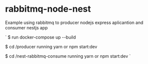 # rabbitmq-node-nest
Example using rabbitmq to producer nodejs express aplicantion and consumer nestjs app

`
$ run docker-compose up --build

$ cd /producer running yarn or npm start:dev

$ cd /nest-rabbitmq-consume running yarn or npm start:dev
`
